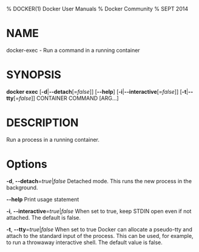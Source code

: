 % DOCKER(1) Docker User Manuals
% Docker Community
% SEPT 2014
# NAME
docker-exec - Run a command in a running container

# SYNOPSIS
**docker exec**
[**-d**|**--detach**[=*false*]]
[**--help**]
[**-i**|**--interactive**[=*false*]]
[**-t**|**--tty**[=*false*]]
 CONTAINER COMMAND [ARG...]

# DESCRIPTION

Run a process in a running container. 

# Options

**-d**, **--detach**=*true*|*false*
   Detached mode. This runs the new process in the background.

**--help**
  Print usage statement

**-i**, **--interactive**=*true*|*false*
   When set to true, keep STDIN open even if not attached. The default is false.

**-t**, **--tty**=*true*|*false*
   When set to true Docker can allocate a pseudo-tty and attach to the standard
input of the process. This can be used, for example, to run a throwaway
interactive shell. The default value is false.
